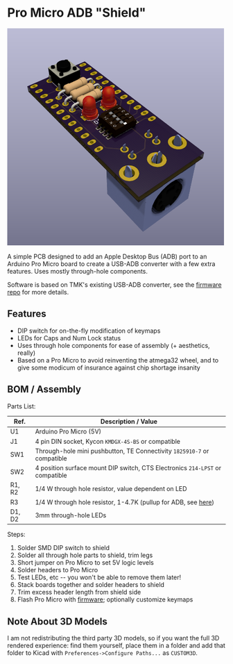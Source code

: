 # Pro Micro ADB "Shield"

<img alt="3D render of PCB" src=pro-micro-adb-shield-crop.png width=500px>

A simple PCB designed to add an Apple Desktop Bus (ADB) port to an Arduino
Pro Micro board to create a USB-ADB converter with a few extra features.
Uses mostly through-hole components.

Software is based on TMK's existing USB-ADB converter, see the
[firmware repo][fwrepo] for more details.

## Features
- DIP switch for on-the-fly modification of keymaps
- LEDs for Caps and Num Lock status
- Uses through hole components for ease of assembly (+ aesthetics, really)
- Based on a Pro Micro to avoid reinventing the atmega32 wheel, and to give
  some modicum of insurance against chip shortage insanity

## BOM / Assembly

Parts List:

| Ref.   | Description / Value                                                           |
| ------ | ----------------------------------------------------------------------------- |
| U1     | Arduino Pro Micro (5V)                                                        |
| J1     | 4 pin DIN socket, Kycon `KMDGX-4S-BS` or compatible                           |
| SW1    | Through-hole mini pushbutton, TE Connectivity `1825910-7` or compatible       |
| SW2    | 4 position surface mount DIP switch, CTS Electronics `214-LPST` or compatible |
| R1, R2 | 1/4 W through hole resistor, value dependent on LED                           |
| R3     | 1/4 W through hole resistor, 1-4.7K (pullup for ADB, see [here][tmkwiki])     |
| D1, D2 | 3mm through-hole LEDs                                                         |

[tmkwiki]: https://github.com/tmk/tmk_keyboard/wiki/Apple-Desktop-Bus#pull-up-resistor


Steps:

1. Solder SMD DIP switch to shield
2. Solder all through hole parts to shield, trim legs
3. Short jumper on Pro Micro to set 5V logic levels
4. Solder headers to Pro Micro
5. Test LEDs, etc -- you won't be able to remove them later!
6. Stack boards together and solder headers to shield
7. Trim excess header length from shield side
8. Flash Pro Micro with [firmware][fwrepo]; optionally customize keymaps

[fwrepo]: https://github.com/cnorthway/tmk_keyboard/tree/cnorthway/adapter

## Note About 3D Models

I am not redistributing the third party 3D models, so if you want the full 3D
rendered experience: find them yourself, place them in a folder and add that
folder to Kicad with `Preferences->Configure Paths...` as `CUSTOM3D`.
